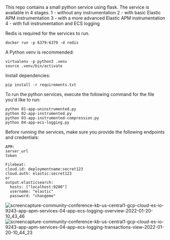 ###

This repo contains a small python service using flask. The service is available in 4 stages. 
1 - without any instrumentation
2 - with basic Elastic APM instrumentation
3 - with a more advanced Elastic APM instrumentation
4 - with full instrumentation and ECS logging

Redis is required for the services to run.

```
docker run -p 6379:6379 -d redis
```


A Python venv is recommended:
```
virtualenv -p python3 .venv
source .venv/bin/activate
```

Install dependencies:
```
pip install -r requirements.txt
```

To run the python services, execute the following command for the file you'd like to run:
```
python 01-app-uninstrumented.py
python 02-app-instrumented.py
python 03-app-instrumented-compression.py
python 04-app-ecs-logging.py
```



Before running the services, make sure you provide the following endpoints and credentials:
```
APM:
server_url
token

Filebeat: 
cloud.id: deploymentname:secret123
cloud.auth: elastic:secret123
or 
output.elasticsearch:
  hosts: ["localhost:9200"]
  username: "elastic"
  password: "changeme"
```


![screencapture-community-conference-kb-us-central1-gcp-cloud-es-io-9243-app-apm-services-04-app-ecs-logging-overview-2022-01-20-10_43_46](https://user-images.githubusercontent.com/11661400/150313736-05bf3ddf-1b82-40e8-94d0-948f04a75ecb.png)
![screencapture-community-conference-kb-us-central1-gcp-cloud-es-io-9243-app-apm-services-04-app-ecs-logging-transactions-view-2022-01-20-10_44_23](https://user-images.githubusercontent.com/11661400/150313846-bff9ae02-4d6c-4ef9-844e-ff1aa265a727.png)
